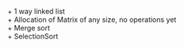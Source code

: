 \+ 1 way linked list <br>
\+ Allocation of Matrix of any size, no operations yet<br>
\+ Merge sort<br>
\+ SelectionSort <br>